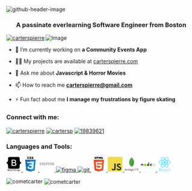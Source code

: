 ![github-header-image](https://user-images.githubusercontent.com/112281941/199516910-a2c13cd3-b328-4e98-993e-2ab512464cc3.png)

<!-- <h1 align="center">Welcome. I'm Carter Pierre</h1> -->
<h3 align="center">A passinate everlearning Software Engineer from Boston</h3>
<img align="right" alt="Image" width="400" src="https://i.pinimg.com/originals/32/6e/7a/326e7a27648bdf825c3c39a0bd17c4d6.gif">

<p align="left"> <a href="https://twitter.com/carterspierre" target="blank"><img src="https://img.shields.io/twitter/follow/carterspierre?logo=twitter&style=for-the-badge" alt="carterspierre" /></a> </p>

- 🔭 I’m currently working on **a Community Events App**

- 👨‍💻 My projects are available at [carterspierre.com](carterspierre.com)

- 💬 Ask me about **Javascript & Horror Movies**

- 📫 How to reach me **carterspierre@gmail.com**

- ⚡ Fun fact about me **I manage my frustrations by figure skating**

<h3 align="left">Connect with me:</h3>
<p align="left">
<a href="https://twitter.com/carterspierre" target="blank"><img align="center" src="https://raw.githubusercontent.com/rahuldkjain/github-profile-readme-generator/master/src/images/icons/Social/twitter.svg" alt="carterspierre" height="30" width="40" /></a>
<a href="https://linkedin.com/in/cartersp" target="blank"><img align="center" src="https://raw.githubusercontent.com/rahuldkjain/github-profile-readme-generator/master/src/images/icons/Social/linked-in-alt.svg" alt="cartersp" height="30" width="40" /></a>
<a href="https://stackoverflow.com/users/19839621" target="blank"><img align="center" src="https://raw.githubusercontent.com/rahuldkjain/github-profile-readme-generator/master/src/images/icons/Social/stack-overflow.svg" alt="19839621" height="30" width="40" /></a>
</p>

<h3 align="left">Languages and Tools:</h3>
<p align="left"> <a href="https://getbootstrap.com" target="_blank" rel="noreferrer"> <img src="https://raw.githubusercontent.com/devicons/devicon/master/icons/bootstrap/bootstrap-plain-wordmark.svg" alt="bootstrap" width="40" height="40"/> </a> <a href="https://www.w3schools.com/css/" target="_blank" rel="noreferrer"> <img src="https://raw.githubusercontent.com/devicons/devicon/master/icons/css3/css3-original-wordmark.svg" alt="css3" width="40" height="40"/> </a> <a href="https://expressjs.com" target="_blank" rel="noreferrer"> <img src="https://raw.githubusercontent.com/devicons/devicon/master/icons/express/express-original-wordmark.svg" alt="express" width="40" height="40"/> </a> <a href="https://www.figma.com/" target="_blank" rel="noreferrer"> <img src="https://www.vectorlogo.zone/logos/figma/figma-icon.svg" alt="figma" width="40" height="40"/> </a> <a href="https://git-scm.com/" target="_blank" rel="noreferrer"> <img src="https://www.vectorlogo.zone/logos/git-scm/git-scm-icon.svg" alt="git" width="40" height="40"/> </a> <a href="https://www.w3.org/html/" target="_blank" rel="noreferrer"> <img src="https://raw.githubusercontent.com/devicons/devicon/master/icons/html5/html5-original-wordmark.svg" alt="html5" width="40" height="40"/> </a> <a href="https://developer.mozilla.org/en-US/docs/Web/JavaScript" target="_blank" rel="noreferrer"> <img src="https://raw.githubusercontent.com/devicons/devicon/master/icons/javascript/javascript-original.svg" alt="javascript" width="40" height="40"/> </a> <a href="https://www.mongodb.com/" target="_blank" rel="noreferrer"> <img src="https://raw.githubusercontent.com/devicons/devicon/master/icons/mongodb/mongodb-original-wordmark.svg" alt="mongodb" width="40" height="40"/> </a> <a href="https://nodejs.org" target="_blank" rel="noreferrer"> <img src="https://raw.githubusercontent.com/devicons/devicon/master/icons/nodejs/nodejs-original-wordmark.svg" alt="nodejs" width="40" height="40"/> </a> <a href="https://reactjs.org/" target="_blank" rel="noreferrer"> <img src="https://raw.githubusercontent.com/devicons/devicon/master/icons/react/react-original-wordmark.svg" alt="react" width="40" height="40"/> </a> </p>

<p><img align="left" src="https://github-readme-stats.vercel.app/api/top-langs?username=cometcarter&show_icons=true&locale=en&layout=compact" alt="cometcarter" /></p>

<p>&nbsp;<img align="center" src="https://github-readme-stats.vercel.app/api?username=cometcarter&show_icons=true&locale=en" alt="cometcarter" /></p>
